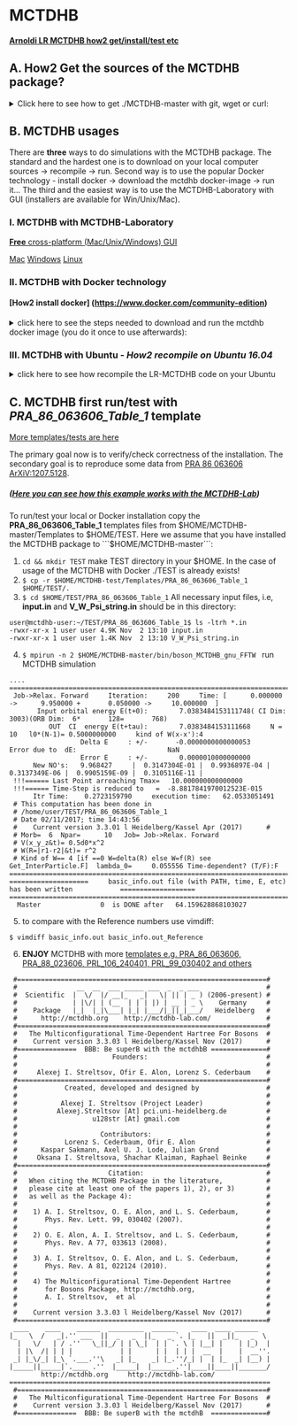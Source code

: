 # MCTDHB  

#### [Arnoldi LR MCTDHB how2 get/install/test etc](https://github.com/u128str/MCTDHB/blob/master/LR-ARNOLDI.md)

## A. How2 Get the sources of the MCTDHB package?
<details>
<summary> Click here to see how to get ./MCTDHB-master with git, wget or curl:</summary>
a)  Clone the latest version of the MCTDHB package to the directory MCTDHB-master:
<pre><code>
git clone https://github.com/u128str/MCTDHB.git MCTDHB-master
</code></pre>
b)  OR download zip-archive MCTDHB-master.zip:
<pre><code>
wget --no-check-certificate --content-disposition https://github.com/u128str/MCTDHB/archive/master.zip
</code></pre>
<pre><code>
curl -LJO https://github.com/u128str/MCTDHB/archive/master.zip
</code></pre>
Unzip the downloaded archive to the directory MCTDHB-master
<pre><code>
unzip MCTDHB-master.zip
</code></pre>
</details>


## B. MCTDHB usages
There are __three__ ways to do simulations with the MCTDHB package.
The standard and the hardest one is to download on your local computer sources -> recompile -> run.
Second way is to use the popular Docker technology - install docker -> download the mctdhb docker-image -> run it... 
The third and the easiest way is to use the MCTDHB-Laboratory with GUI (installers are available for Win/Unix/Mac). 

### I. MCTDHB with MCTDHB-Laboratory
[__Free__ cross-platform (Mac/Unix/Windows) GUI](http://www.mctdhb-lab.com)

[Mac](http://www.mctdhb-lab.com/images/how2-figs/launch_mac.jpg)
[Windows](http://www.mctdhb-lab.com/images/how2-figs/Win_appearence.jpg)
[Linux](http://www.mctdhb-lab.com/images/how2-figs/launch_linux.jpg)

### II. MCTDHB with Docker technology
#### [How2 install docker] (https://www.docker.com/community-edition)
<details>
<summary> click here to see the steps needed to download and run the mctdhb docker image (you do it once to use afterwards):</summary>
1) To download the latest MCTDHB docker image (532MB) [mctdhb/auto-build](https://hub.docker.com/r/mctdhb/auto-build/) type:
<pre><code>
$ docker pull mctdhb/auto-build
....
$ docker images
REPOSITORY          TAG                 IMAGE ID            CREATED             SIZE
mctdhb/auto-build   latest              8dad46489fd3        16 minutes ago      532MB
mctdhb/minunix      latest              ff5670deb65e        13 days ago         434MB
</code></pre>
2)  Run mctdhb/auto-build docker:
<pre><code>
$ docker run --hostname mctdhb-user --rm -it -v $(pwd):/tmp mctdhb/auto-build
</code></pre>
At this point you are inside your Docker-Ubuntu system with the MCTDHB package installed in $HOME/MCTDHB-master:
<pre><code>
user@mctdhb-user:~/MCTDHB-master/bin$ ls -ltr
total 2668
-rwxrwxr-x 1 user user 1306232 Nov  2 13:10 boson_MCTDHB_gnu_FFTW
-rwxrwxr-x 1 user user 1423048 Nov  2 13:10 properties_LR_gnu_FFTW
</code></pre>

<details>
<summary> click here to see the steps needed to build the mctdhb docker image (actually you don't need it, but in the case...):</summary>
a)  Get ./MCTDHB-master with the above step A and cd to it:
<pre><code>
$ cd $HOME/MCTDHB-master
</code></pre>
b)  Build (~4 mins) the mctdhb-user Docker-image from available Dockerfile (final image size is about of ~532MB)
<pre><code>
$ docker build --no-cache -f Dockerfile -t mctdhb-user .
....
Successfully tagged mctdhb-user:latest
$ docker images
REPOSITORY          TAG                 IMAGE ID            CREATED             SIZE
mctdhb-user         latest              266f4b3c721e        33 seconds ago      532MB
mctdhb/auto-build   latest              8dad46489fd3        8 minutes ago       532MB
mctdhb/minunix      latest              ff5670deb65e        13 days ago         434MB
</code></pre>
c)  Run the just-built mctdhb-user Docker-image:
<pre><code>
$ docker run --hostname mctdhb-user --rm -it -v $(pwd):/tmp mctdhb-user
</code></pre>
</details>
</details>

###  III. MCTDHB with Ubuntu - _How2 recompile on Ubuntu 16.04_
<details>
<summary> click here to see how recompile the LR-MCTDHB code on your Ubuntu</summary>

1) ```$ sudo apt-get update && apt-get install -y vim make openmpi-bin libopenmpi-dev fftw3 fftw3-dev libblas-dev liblapack-dev ``` 
2) ```$ cd ```  you are at your $HOME
3) ```$ git clone https://github.com/u128str/MCTDHB.git MCTDHB-master```
4) ```$ cd MCTDHB-master```
5) ```$ make```

At this point the MCTDHB package is installed in your local Ubuntu system at $HOME/MCTDHB-master:

```
MCTDHB-master/bin$ ls -ltr
total 2668
-rwxrwxr-x 1 user user 1306232 Nov  2 13:10 boson_MCTDHB_gnu_FFTW
-rwxrwxr-x 1 user user 1423048 Nov  2 13:10 properties_LR_gnu_FFTW
```
</details>


## C. MCTDHB first run/test with ___PRA_86_063606_Table_1___ template

[More templates/tests are here](https://github.com/u128str/MCTDHB/blob/master/Templates)

The primary goal now is to verify/check correctness of the installation. 
The secondary goal is to reproduce some data from [PRA 86 063606](https://journals.aps.org/pra/abstract/10.1103/PhysRevA.86.063606) [ArXiV:1207.5128](https://arxiv.org/abs/1207.5128).

##### ([Here you can see how this example works with the MCTDHB-Lab](https://github.com/u128str/MCTDHB/blob/master/Templates/PRA_86_063606_Table_1/README.md))


To run/test your local or Docker installation copy the __PRA_86_063606_Table_1__ templates files from $HOME/MCTDHB-master/Templates to $HOME/TEST. Here we assume that you have installed the MCTDHB package to  ```$HOME/MCTDHB-master```:

1) ```cd && mkdir TEST``` make TEST directory in your $HOME. In the case of usage of the MCTDHB with Docker ./TEST is already exists!
2) ```$ cp -r $HOME/MCTDHB-test/Templates/PRA_86_063606_Table_1 $HOME/TEST/.```
3) ```$ cd $HOME/TEST/PRA_86_063606_Table_1``` All necessary input files, i.e, __input.in__ and __V_W_Psi_string.in__ should be in this directory:
```
user@mctdhb-user:~/TEST/PRA_86_063606_Table_1$ ls -ltrh *.in
-rwxr-xr-x 1 user user 4.9K Nov  2 13:10 input.in
-rwxr-xr-x 1 user user 1.4K Nov  2 13:10 V_W_Psi_string.in
```
4)  ```$ mpirun -n 2 $HOME/MCTDHB-master/bin/boson_MCTDHB_gnu_FFTW ``` run MCTDHB simulation
```
....
====================================================================================================
 Job->Relax. Forward     Iteration:     200     Time: [      0.000000 ->      9.950000 +       0.050000 ->     10.000000  ]
       Input orbital energy E(t+0):        7.0383484153111748( CI Dim:      3003)(ORB Dim:  6*       128=       768)
          OUT  CI  energy E(t+tau):        7.0383484153111668     N =         10   l0*(N-1)= 0.5000000000     kind of W(x-x'):4
                  Delta E     : +/-       -0.0000000000000053                  Error due to  dE:                       NaN
                  Error E     : +/-        0.0000010000000000
      New NO's:   9.968427     |  0.3147304E-01 |  0.9936897E-04 |  0.3137349E-06 |  0.9905159E-09 |  0.3105116E-11 | 
 !!!====== Last Point arroaching Tmax=   10.000000000000000     
 !!!====== Time-Step is reduced to   =  -8.8817841970012523E-015
      Itr Time:    0.2723159790     execution time:   62.0533051491
 # This computation has been done in
 # /home/user/TEST/PRA_86_063606_Table_1
 # Date 02/11/2017; time 14:43:56
 #    Current version 3.3.01 l Heidelberg/Kassel Apr (2017)      # 
 # Morb=  6  Npar=      10   Job= Job->Relax. Forward
 # V(x_y_z&t)= 0.5d0*x^2                                                                                           
 # W(R=|r1-r2|&t)= r^2                                                                                                 
 # Kind of W== 4 [if ==0 W=delta(R) else W=f(R) see Get_InterParticle.F]  lambda_0=     0.055556 Time-dependent? (T/F):F
======================================================================================================================
====================     basic_info.out file (with PATH, time, E, etc) has been written            ===================
======================================================================================================================
  Master               0  is DONE after   64.159628868103027     

```
5) to compare with the Reference numbers use vimdiff: 
```
$ vimdiff basic_info.out basic_info.out_Reference 
```
6)  __ENJOY__ MCTDHB with more [templates e.g. PRA_86_063606, PRA_88_023606, PRL_106_240401, PRL_99_030402 and others ](https://github.com/u128str/MCTDHB/tree/master/Templates)

```
 #===============================================================#
 #               __  __  ___ _____ ___  _  _ ___                 #
 #  Scientific  |  \/  |/ __|_   _|   \| || | _ ) (2006-present) #
 #              | |\/| | (__  | | | |) | __ | _ \    Germany     #
 #    Package   |_|  |_|\___| |_| |___/|_||_|___/   Heidelberg   #
 #      http://mctdhb.org    http://mctdhb-lab.com/              #
 #===============================================================#
 #   The Multiconfigurational Time-Dependent Hartree For Bosons  #
 #    Current version 3.3.03 l Heidelberg/Kassel Nov (2017)      #
 #===============  BBB: Be superB with the mctdhbB ==============#
 #                        Founders:                              #
 #                                                               #
 #     Alexej I. Streltsov, Ofir E. Alon, Lorenz S. Cederbaum    #
 #===============================================================#
 #            Created, developed and designed by                 #
 #                                                               #
 #           Alexej I. Streltsov (Project Leader)                #
 #          Alexej.Streltsov [At] pci.uni-heidelberg.de          #
 #                   u128str [At] gmail.com                      #
 #                                                               #
 #                     Contributors:                             #
 #            Lorenz S. Cederbaum, Ofir E. Alon                  #
 #      Kaspar Sakmann, Axel U. J. Lode, Julian Grond            #
 #     Oksana I. Streltsova, Shachar Klaiman, Raphael Beinke     #
 #===============================================================#
 #                       Citation:                               #
 #   When citing the MCTDHB Package in the literature,           #
 #   please cite at least one of the papers 1), 2), or 3)        #
 #   as well as the Package 4):                                  #
 #                                                               #
 #    1) A. I. Streltsov, O. E. Alon, and L. S. Cederbaum,       #
 #       Phys. Rev. Lett. 99, 030402 (2007).                     #
 #                                                               #
 #    2) O. E. Alon, A. I. Streltsov, and L. S. Cederbaum,       #
 #       Phys. Rev. A 77, 033613 (2008).                         #
 #                                                               #
 #    3) A. I. Streltsov, O. E. Alon, and L. S. Cederbaum,       #
 #       Phys. Rev. A 81, 022124 (2010).                         #
 #                                                               #
 #    4) The Multiconfigurational Time-Dependent Hartree         #
 #       for Bosons Package, http://mctdhb.org,                  #
 #       A. I. Streltsov,  et al                                 #
 #                                                               #
 #    Current version 3.3.03 l Heidelberg/Kassel Nov (2017)      #
 #===============================================================#
 ____    ____    ______  _________  ______    ____  ____ ______
|_   \  /   _|.'' ___  ||  _   _  ||_   _ `. |_   ||  _||_   _  \ 
  |   \/   | / .''   \_||_/ | | \_|  | | `. \ | |__| |    | |_)  |
  | |\  /| | | |            | |      | |  | | |  __  |    |  __''.
 _| |_\/_| |_\ `.___.''\   _| |_    _| |_.''/_| |  | |_  _| |__) |
|_____||_____|`.____ .''  |_____|  |______.''|____||____||_______/
        http://mctdhb.org     http://mctdhb-lab.com/
==================================================================
 #===============================================================#
 #   The Multiconfigurational Time-Dependent Hartree For Bosons  #
 #    Current version 3.3.03 l Heidelberg/Kassel Nov (2017)      #
 #===============  BBB: Be superB with the mctdhB  ==============#
```

